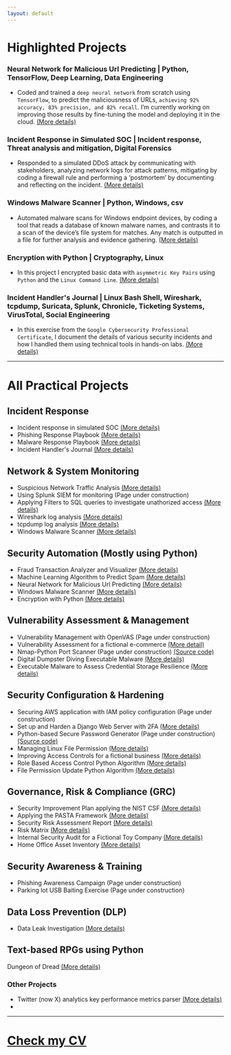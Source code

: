 ```yaml
---
layout: default
---
```


# Highlighted Projects

### Neural Network for Malicious Url Predicting | Python, TensorFlow, Deep Learning, Data Engineering
* Coded and trained a `deep neural network` from scratch using `TensorFlow`, to predict the maliciousness of URLs, `achieving 92% accuracy, 83% precision, and 82% recall`. I’m currently working on improving those results by fine-tuning the model and deploying it in the cloud. [(More details)](./nn_malicious_url_pred.html)

### Incident Response in Simulated SOC | Incident response, Threat analysis and mitigation, Digital Forensics
* Responded to a simulated DDoS attack by communicating with stakeholders, analyzing network logs for attack patterns, mitigating by coding a firewall rule and performing a ‘postmortem’ by documenting and reflecting on the incident. [(More details)](./cyber_incident_response.html)

### Windows Malware Scanner | Python, Windows, csv
* Automated malware scans for Windows endpoint devices, by coding a tool that reads a database of known malware names, and contrasts it to a scan of the device’s file system for matches. Any match is outputted in a file for further analysis and evidence gathering. [(More details)](./malware_scanner.html)

### Encryption with Python | Cryptography, Linux
* In this project I encrypted basic data with `asymmetric Key Pairs` using `Python` and the `Linux Command Line`. [(More details)](./encrypt_python.html)

### Incident Handler's Journal | Linux Bash Shell, Wireshark, tcpdump, Suricata, Splunk, Chronicle, Ticketing Systems, VirusTotal, Social Engineering
* In this exercise from the `Google Cybersecurity Professional Certificate`, I document the details of various security incidents and how I handled them using technical tools in hands-on labs. [(More details)](./incident_handler_journal.html)

------------------------------------------------------------------------------------------------------------------------------------------------------------------------------------------------------------------------------

# All Practical Projects 

## Incident Response
* Incident response in simulated SOC [(More details)](./cyber_incident_response.html)
* Phishing Response Playbook [(More details)](./phishing_playbook.html)
* Malware Response Playbook [(More details)](./malware_response_playbook.html)
* Incident Handler's Journal [(More details)](./incident_handler_journal.html)

## Network & System Monitoring
* Suspicious Network Traffic Analysis [(More details)](./network_traffic_analysis.html)
* Using Splunk SIEM for monitoring (Page under construction)
* Applying Filters to SQL queries to investigate unathorized access [(More details)](./filter_sql.html)
* Wireshark log analysis [(More details)](./incident_report_brute.html)
* tcpdump log analysis [(More details)](./incident_report_syn_flood.html)
* Windows Malware Scanner [(More details)](./malware_scanner.html)

## Security Automation (Mostly using Python)
* Fraud Transaction Analyzer and Visualizer [(More details)](./fraud_analyzer_visualizer.html)
* Machine Learning Algorithm to Predict Spam [(More details)](./spam_detection_ml.html)
* Neural Network for Malicious Url Predicting [(More details)](./nn_malicious_url_pred.html)
* Windows Malware Scanner [(More details)](./malware_scanner.html)
* Encryption with Python [(More details)](./encrypt_python.html)

## Vulnerability Assessment & Management
* Vulnerability Management with OpenVAS (Page under construction)
* Vulnerability Assessment for a fictional e-commerce [(More detail)](./vulnerability_assessment.html)
* Nmap-Python Port Scanner (Page under construction) [(Source code)](https://github.com/Rafael-Santamaria-Ortega/Nmap_Vulnerability_Scanner)
* Digital Dumpster Diving Executable Malware [(More details)](./dumpster_diving.html)
* Executable Malware to Assess Credential Storage Resilience [(More details)](./steal_chrome_cred.html)

## Security Configuration & Hardening
* Securing AWS application with IAM policy configuration (Page under construction)
* Set up and Harden a Django Web Server with 2FA [(More details)](./set_and_secure_django_server.html)
* Python-based Secure Password Generator (Page under construction) [(Source code)](https://github.com/Rafael-Santamaria-Ortega/passpy.html)
* Managing Linux File Permission [(More details)](./linux_file_perm.html)
* Improving Access Controls for a fictional business [(More details)](./access_controls.html)
* Role Based Access Control Python Algorithm [(More details)](./rbac.html)
* File Permission Update Python Algorithm [(More details)](./file_update.html)

## Governance, Risk & Compliance (GRC)
* Security Improvement Plan applying the NIST CSF [(More details)](./nist_csf_applied.html)
* Applying the PASTA Framework [(More details)](./pasta_applied.html)
* Security Risk Assessment Report [(More details)](./sec_risk_assessment.html)
* Risk Matrix [(More details)](./risk_matrix.html)
* Internal Security Audit for a Fictional Toy Company [(More details)](./int_sec_audit.html)
* Home Office Asset Inventory [(More details)](./home_it_assests.html)

## Security Awareness & Training
* Phishing Awareness Campaign (Page under construction) 
* Parking lot USB Baiting Exercise (Page under construction)

## Data Loss Prevention (DLP)
* Data Leak Investigation [(More details)](./data_leak_investigation.html)

## Text-based RPGs using Python
Dungeon of Dread [(More details)](./dungeon_of_dread.html)

### Other Projects
* Twitter (now X) analytics key performance metrics parser [(More details)](./twitter_analytics.html)
* 
---

# [**Check my CV**](./CV.html)
